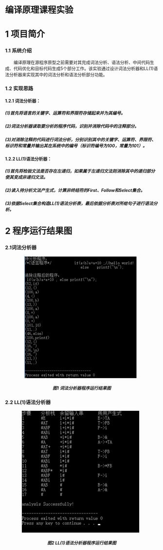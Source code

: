 ﻿# 编译原理课程实验
# 1 项目简介

### 1.1 系统介绍
&emsp;&emsp;编译原理在源程序原型之前需要对其完成词法分析、语法分析、中间代码生成、代码优化和目标代码生成5个部分工作。该实验通过设计词法分析器和LL(1)语法分析器来实现其中的词法分析和语法分析部分功能。

### 1.2 实现思路

#### 1.2.1 词法分析器：

##### (1)首先将语言的关键字、运算符和界限符存储起来并为其编号。
##### (2)词法分析器读取要分析的程序代码，识别并消除代码中的注释部分。
##### (3)对消除注释的代码进行词法分析，分别识别其中的关键字、运算符、界限符、标识符和常量并输出其在系统中的编号（标识符编号为100，常量为101）。

#### 1.2.2 LL(1)语法分析器：

##### (1)首先将检验文法是否存在左递归，如果属于左递归文法则消除其中的递归部分使其变成非递归文法。
##### (2)读入待分析文法产生式，计算非终结符的First、Follow和Select集合。
##### (3)依据Select集合构造LL(1)语法分析表，最后依据分析表对所给句子进行语法分析。

# 2 程序运行结果图

### 2.1词法分析器
<div align="center">
<img src="Document-illustration/experiment1.png" height="400px" alt="图片说明" >
   <h5>图1 词法分析器程序运行结果图</h5>
</div>

### 2.2 LL(1)语法分析器
<div align="center">
<img src="Document-illustration/experiment2.png" height="400px" alt="图片说明" >
   <h5>图2 LL(1)语法分析器程序运行结果图</h5>
</div>
